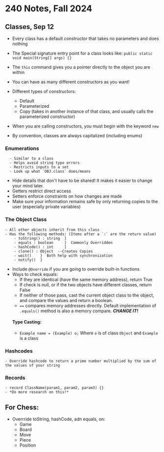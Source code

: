 # 240 Notes, Fall 2024

## Classes, Sep 12
  - Every class has a default constructor that takes no parameters and does nothing
  - The Special signature entry point for a class looks like: `public static void main(String[] args) {}`
  - The `this` command gives you a pointer directly to the object you are within
  - You can have as many different constructors as you want!
  - Different types of constructors:
      - Default
      - Parameterized
      - Copy (takes in another instance of that class, and usually calls the parameterized constructor)
  
  - When you are calling constructors, you must begin with the keyword `new`
  - By convention, classes are always capitalized (including enums)

  ### Enumerations
      - Similar to a class
      - Helps avoid string typo errors
      - Restricts inputs to a set
      - Look up what `OBJ.class` does/means
   
  - Hide details that don't have to be shared! It makes it easier to change your mind later.
  - Getters restrict direct access
  - Setters enforce constraints on how changes are made
  - Make sure your information remains safe by only returning copies to the user (especially private variables)

  ### The Object Class
    - All other objects inherit from this class
    - Has the following methods: (Items after a `:` are the return value)
        - toString() : string  ]
        - equals : boolean     ]  Commonly Overridden
        - hashCode() : int     ]
        - clone() : Object  --Creates Copies
        - wait()    }  Both help with synchronization
        - notify()  }
  - Include `@Override` if you are going to override built-in functions
  - Ways to check equals:
    - If they are identical (have the same memory address), return True
    - If check is null, or if the two objects have different classes, return False
    - If neither of those pass, cast the current object class to the object, and compare the values and return a boolean.
    - `==` compares memory addresses directly. Default implementation of `.equals()` method is also a memory compare. ***CHANGE IT!***
    #### Type Casting:
      - `Example name = (Example) o;` Where `o` is of class `Object` and `Example` is a class
  ### Hashcodes
    - Override hashcode to return a prime number multiplied by the sum of the values of your string
  ### Records
    - record ClassName(param1, param2, param3) {}
    - *Do more research on this!*

  ## For Chess:
  - Overrride toString, hashCode, adn equals, on:
    - Game
    - Board
    - Move
    - Piece
    - Position






